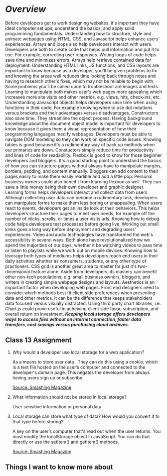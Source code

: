 # ***Overview***

Before developers get to work designing websites, it's important they have ideal computer set ups, understand the basics, and apply solid programming fundamentals.  Understanding how to structure, style and animate webpages using HTML, CSS, and Javascript helps enhance users' experiences.  Arrays and loops also help developers interact with users.  Developers use both to create code that helps pull information and put it to use.  For example, correcting user responses.  Writing loops of code helps save time and minimizes errors.  Arrays help retrieve contained data for deployment.  Understanding HTML links, JS functions, and CSS layouts are important to know because as a developer, you'll be given problems to fix and knowing the areas well reduces time looking back through notes and having to research other's fixes, which may not be reliable to begin with.  Some problems you'll be called upon to troubleshoot are images and texts.  Learning to manipulate both makes user's web pages more appealing which increases more site visits and other metrics, e.g. views, hits, check-ins, etc.  Understanding Javascript objects helps developers save time when using functions in their code.  For example knowing when to use dot notations versus brackets and their advantages versus disadvantages. Constructors also save time.  They streamline the object process.  Having background knowledge about the document object model is important for developers to know because it gives them a visual representation of how their programming languages medify webpages.  Developers must be able to navigate DOM modeling so they can work on specific code issues.  Knowing tables is good because it's a rudimentary way of back up methods when our primaries are down.  Constuctors simply reduce time for productivity and lines of code for readability.  Flexbox is good to know for those beginner developers and bloggers.  It's a good starting point to understand the basics of how you can structure pages without always have to manipulate margins, borders, padding, and content manually.  Bloggers can add content to their pages easily to make them easily readible and add a little pop.  Personal business owners could also beneifit from learning flexbox as well.  They can save a little money being their own developer and graphic designer.  Learning forms helps developers interact and collect data from users.  Although collecting user data can become a rudimentary task, developers can manipulate forms to make them less boring or unappealing.  When users react to events, developers get an inside look at their behaviors.  This helps developers structure their pages to meet user needs, for example off the number of clicks, scrolls, or times a user visits urls.  Knowing how to debug code helps developers test processes before going live.  Working out small kinks goes a long way before deployment and degrading users' experiences.  Video and audio technologies have transformed the web's accessibility in several ways.  Both alone have revolutionalized how we spend the majorities of our days, whether it be watching videos to pass time or listen to playlists while we work out on mobile devices.  Knowing how to leverage both types of mediums helps developers reach end users in their daily activities whether as consumers, students, or any other type of practioners.  CSS grid is another great area to master for just it's two-dimensional feature alone.  Aside from developers, its mastery can benefit other non-tech populations, e.g. small business owners, bloggers, and writers in creating simple webpage designs and layouts.  Aesthetics is an important factor when developing web pages.  Front end designers need to consider which methods best fit client side preferences when presenting data and other metrics.  It can be the difference that keeps stakeholders data focused versus visually distracted.  Using third party chart libraries, i.e. Chart.js could prove useful in acheiving client side favor, subscription, and overall return on investment.  ***Keeping local storage offers developers ways to access files without an internet connection, faster data transfers, cost savings versus purchasing cloud archives.***

## Class 13 Assignment

1. Why would a developer use local storage for a web application?

   As a means to store user data .  They can do this using a cookie, which is a text file hosted on the user’s computer and connected to the developer's domain page.  This negates the developer from always having users sign up or subscribe.

   [Source: Smashing Magazine](https://www.smashingmagazine.com/2010/10/local-storage-and-how-to-use-it/)

2. What information should not be stored in local storage?

   User sensitive information or personal data.

3. Local storage can store what type of data? How would you convert it to that type before storing?

    A key on the user’s computer that's read out when the user returns.  You must modify the localStorage object in JavaScript. You can do that directly or use the setItem() and getItem() methods.

    [Source: Smashing Magazine](https://www.smashingmagazine.com/2010/10/local-storage-and-how-to-use-it/)

## Things I want to know more about

